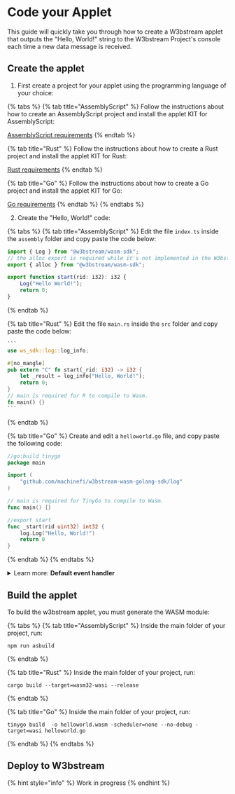 # Code your Applet

This guide will quickly take you through how to create a W3bstream applet that outputs the "Hello, World!" string to the W3bstream Project's console each time a new data message is received.

## Create the applet

1. First create a project for your applet using the programming language of your choice:

{% tabs %}
{% tab title="AssemblyScript" %}
Follow the instructions about how to create an AssemblyScript project and install the applet KIT for AssemblyScript:

[AssemblyScript requirements](w3bstream-applet-sdks/assemblyscript.md#requirements)
{% endtab %}

{% tab title="Rust" %}
Follow the instructions about how to create a Rust project and install the applet KIT for Rust:

[Rust requirements](w3bstream-applet-sdks/rust.md#requirements)
{% endtab %}

{% tab title="Go" %}
Follow the instructions about how to create a Go project and install the applet KIT for Go:

[Go requirements](w3bstream-applet-sdks/go.md#requirements)
{% endtab %}
{% endtabs %}

2. Create the "Hello, World!" code:

{% tabs %}
{% tab title="AssemblyScript" %}
Edit the file `index.ts` inside the `assembly` folder and copy paste the code below:

```typescript
import { Log } from "@w3bstream/wasm-sdk";
// the alloc export is required while it's not implemented in the W3bstream host
export { alloc } from "@w3bstream/wasm-sdk";

export function start(rid: i32): i32 {
    Log("Hello World!");
    return 0;
}
```
{% endtab %}

{% tab title="Rust" %}
Edit the file `main.rs` inside the `src` folder and copy paste the code below:

````rust
```
use ws_sdk::log::log_info;

#[no_mangle]
pub extern "C" fn start(_rid: i32) -> i32 {
    let _result = log_info("Hello, World!");
    return 0;
}
// main is required for R to compile to Wasm.
fn main() {}
```
````
{% endtab %}

{% tab title="Go" %}
Create and edit a `helloworld.go` file, and copy paste the following code:

```go
//go:build tinygo
package main

import (
	"github.com/machinefi/w3bstream-wasm-golang-sdk/log"
)

// main is required for TinyGo to compile to Wasm.
func main() {}

//export start
func _start(rid uint32) int32 {
	log.Log("Hello, World!")
	return 0
}

```
{% endtab %}
{% endtabs %}

<details>

<summary>Learn more: <strong>Default event handler</strong></summary>

The reason we created a function called `start` is that, when deploying an applet to a W3bstream project, a default route is created that connects any W3bstream event to a `start` handler function.

**AssemblyScript**

```typescript
export function start(rid: i32): i32
```

**Go**

```go
//export start
func _start(event_id uint32) int32
```

**Rust**

```rust
#[no_mangle]
pub extern "C" fn start(event_id: i32) -> i32
```

**C++**

```cpp
#EMSCRIPTEN_KEEPALIVE uint32_t _start(uint32_t event_id)
```

</details>

## Build the applet

To build the w3bstream applet, you must generate the WASM module:

{% tabs %}
{% tab title="AssemblyScript" %}
Inside the main folder of your project, run:

```
npm run asbuild
```
{% endtab %}

{% tab title="Rust" %}
Inside the main folder of your project, run:

```
cargo build --target=wasm32-wasi --release
```
{% endtab %}

{% tab title="Go" %}
Inside the main folder of your project, run:

```
tinygo build  -o helloworld.wasm -scheduler=none --no-debug -target=wasi helloworld.go
```
{% endtab %}
{% endtabs %}

## Deploy to W3bstream

{% hint style="info" %}
Work in progress
{% endhint %}
